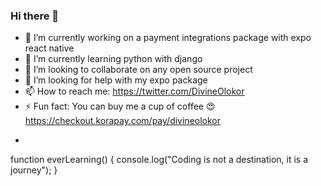 ### Hi there 👋

- 🔭 I’m currently working on a payment integrations package with expo react native
- 🌱 I’m currently learning python with django
- 👯 I’m looking to collaborate on any open source project
- 🤔 I’m looking for help with my expo package
- 📫 How to reach me: https://twitter.com/DivineOlokor
- ⚡ Fun fact: You can buy me a cup of coffee 😍 https://checkout.korapay.com/pay/divineolokor
-  ```javascript
function everLearning() {
 console.log("Coding is not a destination, it is a journey");
}
```
